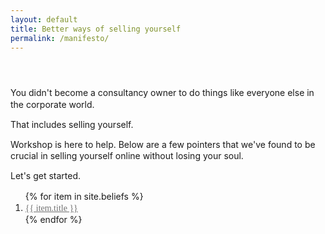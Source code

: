 ```yaml
---
layout: default
title: Better ways of selling yourself
permalink: /manifesto/
---
```


<style>
.manifesto {

}
.manifesto a {
	color: #717171;
	font-family: Georgia;
	font-weight: 200;
}
.manifesto a:hover {
	color: #555;
}
</style>

<div markdown="1" style="max-width: 550px; margin: 0 auto 2em; padding: 2em 0; line-height: 1.3;">
	
You didn't become a consultancy owner to do things like everyone else in the corporate world.

That includes selling yourself.

Workshop is here to help. Below are a few pointers that we've found to be crucial in selling yourself online without losing your soul. 

Let's get started.

<!--


<span style="font-family:Georgia; color:#717171;"><em>How to sell your service better by <a href="/" style="color:#333;">Workshop</a></em></span>-->

<ol class="manifesto">
	{% for item in site.beliefs %}
		<li><a href="{{ item.url }}">{{ item.title }}</a></li>
	{% endfor %}
</ol>

</div>